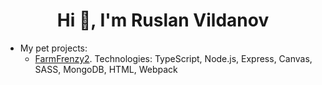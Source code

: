 <h1 align="center">Hi 👋, I'm Ruslan Vildanov</h1>

- My pet projects:
  - [FarmFrenzy2](https://farm-frenzy.herokuapp.com/). Technologies: TypeScript, Node.js, Express, Canvas, SASS, MongoDB, HTML, Webpack


<!--
**yaarusik/yaarusik** is a ✨ _special_ ✨ repository because its `README.md` (this file) appears on your GitHub profile.

Here are some ideas to get you started:

- 🔭 I’m currently working on ...
- 🌱 I’m currently learning ...
- 👯 I’m looking to collaborate on ...
- 🤔 I’m looking for help with ...
- 💬 Ask me about ...
- 📫 How to reach me: ...
- 😄 Pronouns: ...
- ⚡ Fun fact: ...
-->
